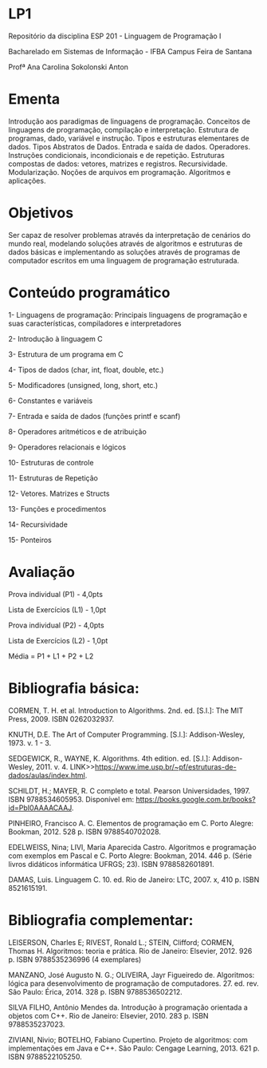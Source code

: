 # LP1
Repositório da disciplina ESP 201 - Linguagem de Programação I

Bacharelado em Sistemas de Informação - IFBA Campus Feira de Santana

Profª Ana Carolina Sokolonski Anton

# Ementa

Introdução aos paradigmas de linguagens de programação. Conceitos de linguagens de programação, compilação e interpretação. Estrutura de programas, dado, variável e instrução. Tipos e estruturas elementares de dados. Tipos Abstratos de Dados. Entrada e saída de dados. Operadores. Instruções condicionais, incondicionais e de repetição. Estruturas compostas de dados: vetores, matrizes e registros. Recursividade. Modularização. Noções de arquivos em programação. Algoritmos e aplicações.

# Objetivos

Ser capaz de resolver problemas através da interpretação de cenários do mundo real, modelando soluções através de algoritmos e estruturas de dados básicas e implementando as soluções através de programas de computador escritos em uma linguagem de programação estruturada.

# Conteúdo programático

1- Linguagens de programação: Principais linguagens de programação e suas características, compiladores e interpretadores

2- Introdução à linguagem C

3- Estrutura de um programa em C

4- Tipos de dados (char, int, float, double, etc.)

5- Modificadores (unsigned, long, short, etc.)

6- Constantes e variáveis

7- Entrada e saída de dados (funções printf e scanf)

8- Operadores aritméticos e de atribuição

9- Operadores relacionais e lógicos

10- Estruturas de controle

11- Estruturas de Repetição

12- Vetores. Matrizes e Structs

13- Funções e procedimentos

14- Recursividade

15- Ponteiros
 

# Avaliação

Prova individual (P1) - 4,0pts

Lista de Exercícios (L1) - 1,0pt

Prova individual (P2) - 4,0pts

Lista de Exercícios (L2) - 1,0pt

 Média = P1 + L1 + P2 + L2



# Bibliografia básica: 

CORMEN, T. H. et al. Introduction to Algorithms. 2nd. ed. [S.l.]: The MIT Press, 2009. ISBN 0262032937.

KNUTH, D.E. The Art of Computer Programming. [S.l.]: Addison-Wesley, 1973. v. 1 - 3.

SEDGEWICK, R., WAYNE, K. Algorithms. 4th edition. ed. [S.l.]: Addison-Wesley, 2011. v. 4. LINK>>https://www.ime.usp.br/~pf/estruturas-de-dados/aulas/index.html.

SCHILDT, H.; MAYER, R. C completo e total. Pearson Universidades, 1997. ISBN 9788534605953. Disponível em: <https://books.google.com.br/books?id=PbI0AAAACAAJ>.

 
PINHEIRO, Francisco A. C. Elementos de programação em C. Porto Alegre: Bookman, 2012. 528 p. ISBN 9788540702028.


EDELWEISS, Nina; LIVI, Maria Aparecida Castro. Algoritmos e programação com exemplos em Pascal e C. Porto Alegre: Bookman, 2014. 446 p. (Série livros didáticos informática UFRGS; 23). ISBN 9788582601891.


DAMAS, Luis. Linguagem C. 10. ed. Rio de Janeiro: LTC, 2007. x, 410 p. ISBN 8521615191.

 

# Bibliografia complementar: 

LEISERSON, Charles E; RIVEST, Ronald L.; STEIN, Clifford; CORMEN, Thomas H. Algoritmos: teoria e prática. Rio de Janeiro: Elsevier, 2012. 926 p. ISBN 9788535236996 (4 exemplares)


MANZANO, José Augusto N. G.; OLIVEIRA, Jayr Figueiredo de. Algoritmos: lógica para desenvolvimento de programação de computadores. 27. ed. rev. São Paulo: Érica, 2014. 328 p. ISBN 9788536502212.


SILVA FILHO, Antônio Mendes da. Introdução à programação orientada a objetos com C++. Rio de Janeiro: Elsevier, 2010. 283 p. ISBN 9788535237023.


ZIVIANI, Nivio; BOTELHO, Fabiano Cupertino. Projeto de algoritmos: com implementações em Java e C++. São Paulo: Cengage Learning, 2013. 621 p. ISBN 9788522105250.

 
